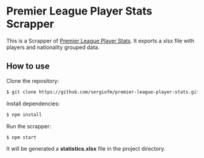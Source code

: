 # Premier League Player Stats Scrapper

This is a Scrapper of [Premier League Player Stats](https://www.premierleague.com/stats/top/players/goals).
It exports a xlsx file with players and nationality grouped data.

## How to use

Clone the repository:

```bash
$ git clone https://github.com/sergiofm/premier-league-player-stats.git
```

Install dependencies:

```bash
$ npm install
```

Run the scrapper:

```bash
$ npm start
```

It will be generated a **statistics.xlsx** file in the project directory.